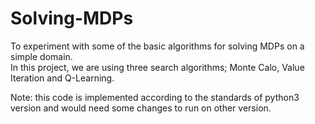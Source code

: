 # Solving-MDPs
To experiment with some of the basic algorithms for solving MDPs on a simple domain.  
In this project, we are using three search algorithms; Monte Calo, Value Iteration and Q-Learning.

Note: this code is implemented according to the standards of python3 version and would need some changes to run on other version.
